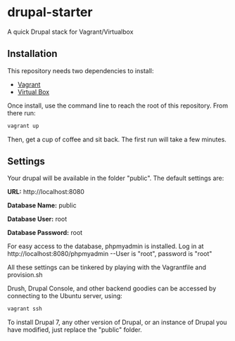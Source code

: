 # drupal-starter
A quick Drupal stack for Vagrant/Virtualbox

## Installation

This repository needs two dependencies to install:
- [Vagrant](https://www.vagrantup.com/downloads.html)
- [Virtual Box](https://www.virtualbox.org/wiki/Downloads)

Once install, use the command line to reach the root of this repository. From there run:

```bash
vagrant up
```

Then, get a cup of coffee and sit back. The first run will take a few minutes.

## Settings
Your drupal will be available in the folder "public".
The default settings are:

**URL:** http://localhost:8080

**Database Name:** public

**Database User:** root

**Database Password:** root


For easy access to the database, phpmyadmin is installed. Log in at http://localhost:8080/phpmyadmin --User is "root", password is "root"

All these settings can be tinkered by playing with the Vagrantfile and provision.sh

Drush, Drupal Console, and other backend goodies can be accessed by connecting to the Ubuntu server, using:

```bash
vagrant ssh
```

To install Drupal 7, any other version of Drupal, or an instance of Drupal you have modified, just replace the "public" folder.
